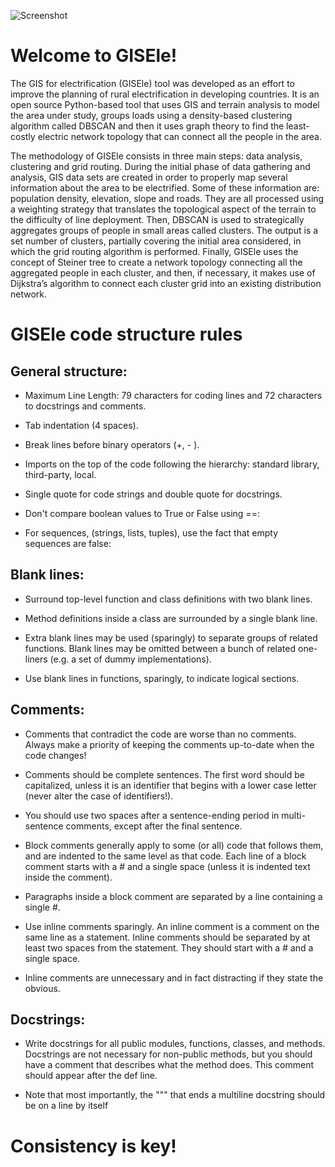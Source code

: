 ![Screenshot](cropped-logo-energia2.png)

# Welcome to GISEle!

The GIS for electrification (GISEle) tool was developed as an effort to improve the planning of rural electrification in developing countries. It is an open source Python-based tool that uses GIS and terrain analysis to model the area under study, groups loads using a density-based clustering algorithm called DBSCAN and then it uses graph theory to find the least-costly electric network topology that can connect all the people in the area. 

The methodology of GISEle consists in three main steps: data analysis, clustering and grid routing. During the initial phase of data gathering and analysis, GIS data sets are created in order to properly map several information about the area to be electrified. Some of these information are: population density, elevation, slope and roads. They are all processed using a weighting strategy that translates the topological aspect of the terrain to the difficulty of line deployment. Then, DBSCAN is used to strategically aggregates groups of people in small areas called clusters. The output is a set number of clusters, partially covering the initial area considered, in which the grid routing algorithm is performed. Finally, GISEle uses the concept of Steiner tree to create a network topology connecting all the aggregated people in each cluster, and then, if necessary, it makes use of Dijkstra’s algorithm to connect each cluster grid into an existing distribution network.

# GISEle code structure rules

## General structure:

* Maximum Line Length: 79 characters for coding lines and 72 characters to docstrings and comments.

* Tab indentation (4 spaces).

* Break lines before binary operators (+, - ).

* Imports on the top of the code following the hierarchy: standard library, third-party, local.

* Single quote for code strings and double quote for docstrings.

* Don't compare boolean values to True or False using ==:

* For sequences, (strings, lists, tuples), use the fact that empty sequences are false:

## Blank lines:

* Surround top-level function and class definitions with two blank lines.

* Method definitions inside a class are surrounded by a single blank line.

* Extra blank lines may be used (sparingly) to separate groups of related functions. Blank lines may be omitted between a bunch of related one-liners (e.g. a set of dummy implementations).

* Use blank lines in functions, sparingly, to indicate logical sections.

## Comments:

* Comments that contradict the code are worse than no comments. Always make a priority of keeping the comments up-to-date when the code changes!

* Comments should be complete sentences. The first word should be capitalized, unless it is an identifier that begins with a lower case letter (never alter the case of identifiers!).

* You should use two spaces after a sentence-ending period in multi- sentence comments, except after the final sentence.

* Block comments generally apply to some (or all) code that follows them, and are indented to the same level as that code. Each line of a block comment starts with a # and a single space (unless it is indented text inside the comment).

* Paragraphs inside a block comment are separated by a line containing a single #.

* Use inline comments sparingly. An inline comment is a comment on the same line as a statement. Inline comments should be separated by at least two spaces from the statement. They should start with a # and a single space.

* Inline comments are unnecessary and in fact distracting if they state the obvious.


## Docstrings:

* Write docstrings for all public modules, functions, classes, and methods. Docstrings are not necessary for non-public methods, but you should have a comment that describes what the method does. This comment should appear after the def line.

* Note that most importantly, the """ that ends a multiline docstring should be on a line by itself

# Consistency is key!
